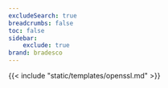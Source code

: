 ```yaml
---
excludeSearch: true
breadcrumbs: false
toc: false
sidebar:
    exclude: true
brand: bradesco
---
```

{{< include "static/templates/openssl.md" >}}